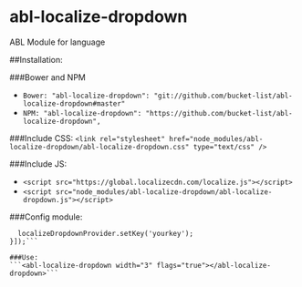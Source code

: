 # abl-localize-dropdown
ABL Module for language

##Installation:

###Bower and NPM
* ```Bower: "abl-localize-dropdown": "git://github.com/bucket-list/abl-localize-dropdown#master"```
* ```NPM: "abl-localize-dropdown": "https://github.com/bucket-list/abl-localize-dropdown",```

###Include CSS:
```<link rel="stylesheet" href="node_modules/abl-localize-dropdown/abl-localize-dropdown.css" type="text/css" />```

###Include JS:
* ```<script src="https://global.localizecdn.com/localize.js"></script>```
* ```<script src="node_modules/abl-localize-dropdown/abl-localize-dropdown.js"></script>```

###Config module:
```.config(['localizeDropdownProvider', function(localizeDropdownProvider) {
  localizeDropdownProvider.setKey('yourkey');
}]);```

###Use:
```<abl-localize-dropdown width="3" flags="true"></abl-localize-dropdown>```
